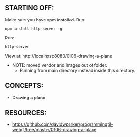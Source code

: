 ## STARTING OFF:

Make sure you have npm installed.
Run:
```
npm install http-server -g
```

Run:
```
http-server
```

View at: http://localhost:8080/0106-drawing-a-plane

* NOTE: moved vendor and images out of folder.
  * Running from main directory instead inside this directory.

## CONCEPTS:

* Drawing a plane

## RESOURCES:

* https://github.com/davidwparker/programmingtil-webgl/tree/master/0106-drawing-a-plane
